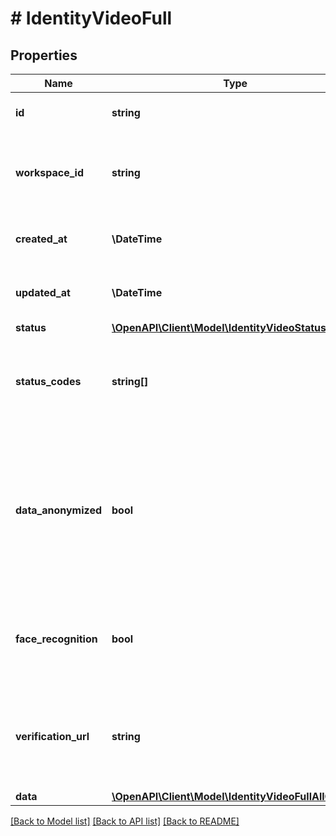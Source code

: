 # # IdentityVideoFull

## Properties

Name | Type | Description | Notes
------------ | ------------- | ------------- | -------------
**id** | **string** | The unique identifier for a resource. |
**workspace_id** | **string** | The Workspace ID in which the verification has been created. |
**created_at** | **\DateTime** | Creation date of the Identity Video Verification. |
**updated_at** | **\DateTime** | Update date of the Identity Video Verification. |
**status** | [**\OpenAPI\Client\Model\IdentityVideoStatus**](IdentityVideoStatus.md) |  |
**status_codes** | **string[]** | List of status codes. Indicates the cause when the status is &#x60;failed&#x60; or &#x60;inconclusive&#x60;. |
**data_anonymized** | **bool** | Indicates if the personal data extracted has been anonymized. If set to &#x60;true&#x60;, the personal data has been anonymized and most fields will be NULL. |
**face_recognition** | **bool** | Indicates if face recognition was enabled during the verification process. |
**verification_url** | **string** | The URL of the verification page that the user used to begin the verification process. |
**data** | [**\OpenAPI\Client\Model\IdentityVideoFullAllOfData**](IdentityVideoFullAllOfData.md) |  |

[[Back to Model list]](../../README.md#models) [[Back to API list]](../../README.md#endpoints) [[Back to README]](../../README.md)
